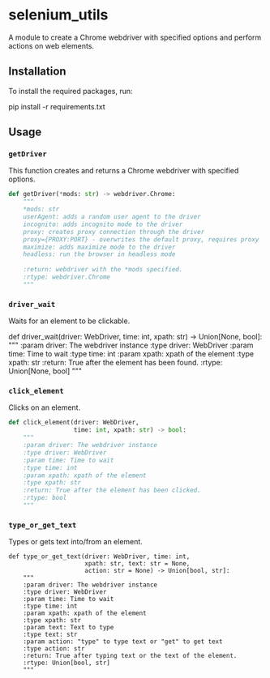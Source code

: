 # selenium_utils

A module to create a Chrome webdriver with specified options and perform actions on web elements.

## Installation

To install the required packages, run:

pip install -r requirements.txt


## Usage

### `getDriver`

This function creates and returns a Chrome webdriver with specified options.

```python
def getDriver(*mods: str) -> webdriver.Chrome:
    """
    *mods: str
    userAgent: adds a random user agent to the driver
    incognito: adds incognito mode to the driver
    proxy: creates proxy connection through the driver
    proxy={PROXY:PORT} - overwrites the default proxy, requires proxy
    maximize: adds maximize mode to the driver
    headless: run the browser in headless mode
    
    :return: webdriver with the *mods specified.
    :rtype: webdriver.Chrome
    """
```

### `driver_wait`

Waits for an element to be clickable.

def driver_wait(driver: WebDriver, time: int,
                xpath: str) -> Union[None, bool]:
    """
    :param driver: The webdriver instance
    :type driver: WebDriver
    :param time: Time to wait
    :type time: int
    :param xpath: xpath of the element
    :type xpath: str
    :return: True after the element has been found.
    :rtype: Union[None, bool]
    """

### `click_element`

Clicks on an element.

```python
def click_element(driver: WebDriver,
                  time: int, xpath: str) -> bool:
    """
    :param driver: The webdriver instance
    :type driver: WebDriver
    :param time: Time to wait
    :type time: int
    :param xpath: xpath of the element
    :type xpath: str
    :return: True after the element has been clicked.
    :rtype: bool
    """
```

### `type_or_get_text`

Types or gets text into/from an element.

```
def type_or_get_text(driver: WebDriver, time: int,
                     xpath: str, text: str = None,
                     action: str = None) -> Union[bool, str]:
    """
    :param driver: The webdriver instance
    :type driver: WebDriver
    :param time: Time to wait
    :type time: int
    :param xpath: xpath of the element
    :type xpath: str
    :param text: Text to type
    :type text: str
    :param action: "type" to type text or "get" to get text
    :type action: str
    :return: True after typing text or the text of the element.
    :rtype: Union[bool, str]
    """
```











